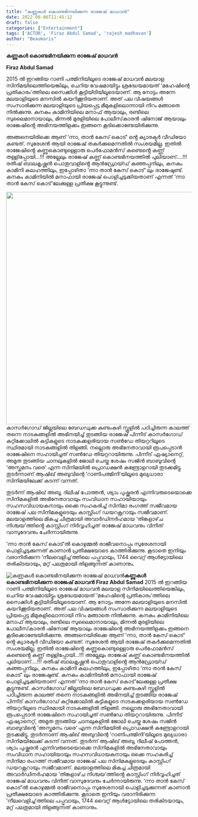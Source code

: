 ```yaml
---
title: "കണ്ണുകൾ കൊണ്ടഭിനയിക്കുന്ന രാജേഷ് മാധവൻ"
date: 2022-08-06T11:45:12
draft: false
categories: ["Entertainment"]
tags: ['ACTOR', 'Firaz Abdul Samad', 'rajesh madhavan']
author: "Beaumaris"
---
```


<strong>കണ്ണുകൾ കൊണ്ടഭിനയിക്കുന്ന രാജേഷ് മാധവൻ</strong>

<strong>Firaz Abdul Samad </strong>

2015 ൽ ഇറങ്ങിയ റാണി പത്മിനിയിലൂടെ രാജേഷ് മാധവൻ മലയാള സിനിമയിലെത്തിയെങ്കിലും, ചെറിയ വേഷമായിട്ടും ശ്രദ്ധേയമായത് ‘മഹേഷിന്റെ പ്രതികാരം‘ത്തിലെ സൈക്കിൾ കൂട്ടിയിടിയിലൂടെയാണ്. ആ നോട്ടം അന്നേ മലയാളിയുടെ മനസിൽ കയറിക്കൂടിയതാണ്. അത് പല വിഷയങ്ങൾ സംസാരിക്കുന്ന മലയാളിയുടെ പ്രിയപ്പെട്ട മീമുകളിലൊന്നായി നിറം മങ്ങാതെ നിൽക്കുന്നു. കനകം കാമിനിയിലെ മനാഫ് ആയാലും, രണ്ടിലെ സുലൈമാനായാലും, മിന്നൽ മുരളിയിലെ പോലീസ്‌കാരൻ ഷിനോജ് ആയാലും രാജേഷിൻ്റെ അഭിനയത്തിളക്കം ഇങ്ങനെ കൂടിക്കൊണ്ടേയിരിക്കുന്നു.

അങ്ങനെയിരിക്കെ ആണ് ‘ന്നാ, താൻ കേസ് കൊട്‘ ൻ്റെ ക്യാരക്ടർ വീഡിയോ കണ്ടത്. സുരേശൻ ആയി രാജേഷ് തകർക്കുമെന്നതിൽ സംശയമില്ല. ഇതിൽ രാജേഷിൻ്റെ കണ്ണുകൊണ്ടുള്ളൊരു പെർഫോമൻസ് കണ്ടെൻ്റെ കണ്ണ് തള്ളിപ്പോയി...!!! അല്ലേലും രാജേഷ് കണ്ണ് കൊണ്ടഭിനയത്തിൽ പുലിയാണ്....!!!
രതീഷ് ബാലകൃഷ്ണൻ പൊതുവാളിൻ്റെ ആൻഡ്രോയ്ഡ് കുഞ്ഞപ്പനിലും, കനകം കാമിനി കലഹത്തിലും, ഇപ്പോഴിതാ ‘ന്നാ താൻ കേസ് കൊട്‘ ലും രാജേഷുണ്ട്. കനകം കാമിനിയിൽ മനാഫായി രാജേഷ് പൊളിച്ചടുക്കിയതാണ് എന്നത് ‘ന്നാ താൻ കേസ് കൊട്‘ലേക്കുള്ള പ്രതീക്ഷ കൂട്ടുന്നുണ്ട്.

<img class="size-full wp-image-345545 aligncenter" src="https://cdn.boolokam.com/articles/2022/08/fwfwffg.jpg" alt="" width="607" height="632" />കാസർഗോഡ് ജില്ലയിലെ ബേഡഡുക്ക കുണ്ടംകുഴി സ്കൂളിൽ പഠിച്ചിരുന്ന കാലത്ത് തന്നെ നാടകങ്ങളിൽ അഭിനയിച്ച് തുടങ്ങിയ രാജേഷ് പിന്നീട് കാസർഗോഡ് കുറ്റിക്കോലിൽ കുട്ടികളുടെ നാടകക്കളരിയായ സൺഡേ തിയറ്ററിലൂടെ സ്ഥിരമായി നാടകങ്ങളിൽ തിളങ്ങി. നല്ലൊരു അഭിനേതാവായി രൂപപ്പെടാൻ രാജേഷിനെ സഹായിച്ചത് ‌സൺഡേ തിയറ്ററായിരുന്നു. പിന്നീട് ഏഷ്യാനെറ്റ്, അമൃത തുടങ്ങിയ ചാനലുകളിൽ ജോലി ചെയ്ത ശേഷം സജിൻ ബാബുവിന്റെ ‘അസ്തമനം വരെ‘ എന്ന സിനിമയിൽ പ്രൊഡക്ഷൻ കണ്ട്രോളറായി തുടക്കമിട്ടു. തുടർന്നാണ് ആഷിഖ് അബുവിന്റെ ‘റാണിപത്മിനി‘യിലൂടെ മുഖ്യധാരാ സിനിമയിലേക്ക് കടന്ന് വന്നത്.

തുടർന്ന് ആഷിഖ് അബു, ദിലീഷ് പോത്തൻ, ശ്യാം പുഷ്ക്കരൻ എന്നിവരുടെയൊക്കെ സിനിമകളിൽ അഭിനേതാവായും സംവിധാന സഹായിയായും സഹസവിധായകനായും ഒക്കെ സഹകരിച്ച് സിനിമാ രംഗത്ത് സജീവമായ രാജേഷ് പല സിനിമകളുടെയും കാസ്റ്റിംഗ് ഡയറക്റ്ററായും സജീവമാണ്. മലയാളത്തിലെ മികച്ച ചിത്രമായി അവാർഡിനർഹമായ ‘തിങ്കളാഴ്‌ച നിശ്ചയ‘ത്തിൻ്റെ കാസ്റ്റിംഗ് നിർവ്വഹിച്ചത് രാജേഷ് മാധവനും വിനീത് വാസുദേവനും ചേർന്നായിരുന്നു.

‘ന്നാ താൻ കേസ് കൊട്‘ൽ കൊഴുമ്മൽ രാജീവനൊപ്പം സുരേശനായി പൊളിച്ചടുക്കുന്നത് കാണാൻ പ്രതീക്ഷയോടെ കാത്തിരിക്കുന്നു. കൂടാതെ ഇനിയും വരാനിരിക്കുന്ന ‘നീലവെളിച്ച‘ത്തിലെ പപ്പുവായും, 1744 വൈറ്റ് ആൾട്ടോയിലെ തരികിടയായും, മറ്റ് പലതുമായി തിളങ്ങുന്നത് കാണാനും.


![കണ്ണുകൾ കൊണ്ടഭിനയിക്കുന്ന രാജേഷ് മാധവൻ](https://cdn.boolokam.com/articles/2022/08/fwfwffg.jpg)**കണ്ണുകൾ കൊണ്ടഭിനയിക്കുന്ന രാജേഷ് മാധവൻ** **Firaz Abdul Samad** 2015 ൽ ഇറങ്ങിയ റാണി പത്മിനിയിലൂടെ രാജേഷ് മാധവൻ മലയാള സിനിമയിലെത്തിയെങ്കിലും, ചെറിയ വേഷമായിട്ടും ശ്രദ്ധേയമായത് ‘മഹേഷിന്റെ പ്രതികാരം‘ത്തിലെ സൈക്കിൾ കൂട്ടിയിടിയിലൂടെയാണ്. ആ നോട്ടം അന്നേ മലയാളിയുടെ മനസിൽ കയറിക്കൂടിയതാണ്. അത് പല വിഷയങ്ങൾ സംസാരിക്കുന്ന മലയാളിയുടെ പ്രിയപ്പെട്ട മീമുകളിലൊന്നായി നിറം മങ്ങാതെ നിൽക്കുന്നു. കനകം കാമിനിയിലെ മനാഫ് ആയാലും, രണ്ടിലെ സുലൈമാനായാലും, മിന്നൽ മുരളിയിലെ പോലീസ്‌കാരൻ ഷിനോജ് ആയാലും രാജേഷിൻ്റെ അഭിനയത്തിളക്കം ഇങ്ങനെ കൂടിക്കൊണ്ടേയിരിക്കുന്നു. അങ്ങനെയിരിക്കെ ആണ് ‘ന്നാ, താൻ കേസ് കൊട്‘ ൻ്റെ ക്യാരക്ടർ വീഡിയോ കണ്ടത്. സുരേശൻ ആയി രാജേഷ് തകർക്കുമെന്നതിൽ സംശയമില്ല. ഇതിൽ രാജേഷിൻ്റെ കണ്ണുകൊണ്ടുള്ളൊരു പെർഫോമൻസ് കണ്ടെൻ്റെ കണ്ണ് തള്ളിപ്പോയി...!!! അല്ലേലും രാജേഷ് കണ്ണ് കൊണ്ടഭിനയത്തിൽ പുലിയാണ്....!!! രതീഷ് ബാലകൃഷ്ണൻ പൊതുവാളിൻ്റെ ആൻഡ്രോയ്ഡ് കുഞ്ഞപ്പനിലും, കനകം കാമിനി കലഹത്തിലും, ഇപ്പോഴിതാ ‘ന്നാ താൻ കേസ് കൊട്‘ ലും രാജേഷുണ്ട്. കനകം കാമിനിയിൽ മനാഫായി രാജേഷ് പൊളിച്ചടുക്കിയതാണ് എന്നത് ‘ന്നാ താൻ കേസ് കൊട്‘ലേക്കുള്ള പ്രതീക്ഷ കൂട്ടുന്നുണ്ട്. കാസർഗോഡ് ജില്ലയിലെ ബേഡഡുക്ക കുണ്ടംകുഴി സ്കൂളിൽ പഠിച്ചിരുന്ന കാലത്ത് തന്നെ നാടകങ്ങളിൽ അഭിനയിച്ച് തുടങ്ങിയ രാജേഷ് പിന്നീട് കാസർഗോഡ് കുറ്റിക്കോലിൽ കുട്ടികളുടെ നാടകക്കളരിയായ സൺഡേ തിയറ്ററിലൂടെ സ്ഥിരമായി നാടകങ്ങളിൽ തിളങ്ങി. നല്ലൊരു അഭിനേതാവായി രൂപപ്പെടാൻ രാജേഷിനെ സഹായിച്ചത് ‌സൺഡേ തിയറ്ററായിരുന്നു. പിന്നീട് ഏഷ്യാനെറ്റ്, അമൃത തുടങ്ങിയ ചാനലുകളിൽ ജോലി ചെയ്ത ശേഷം സജിൻ ബാബുവിന്റെ ‘അസ്തമനം വരെ‘ എന്ന സിനിമയിൽ പ്രൊഡക്ഷൻ കണ്ട്രോളറായി തുടക്കമിട്ടു. തുടർന്നാണ് ആഷിഖ് അബുവിന്റെ ‘റാണിപത്മിനി‘യിലൂടെ മുഖ്യധാരാ സിനിമയിലേക്ക് കടന്ന് വന്നത്. തുടർന്ന് ആഷിഖ് അബു, ദിലീഷ് പോത്തൻ, ശ്യാം പുഷ്ക്കരൻ എന്നിവരുടെയൊക്കെ സിനിമകളിൽ അഭിനേതാവായും സംവിധാന സഹായിയായും സഹസവിധായകനായും ഒക്കെ സഹകരിച്ച് സിനിമാ രംഗത്ത് സജീവമായ രാജേഷ് പല സിനിമകളുടെയും കാസ്റ്റിംഗ് ഡയറക്റ്ററായും സജീവമാണ്. മലയാളത്തിലെ മികച്ച ചിത്രമായി അവാർഡിനർഹമായ ‘തിങ്കളാഴ്‌ച നിശ്ചയ‘ത്തിൻ്റെ കാസ്റ്റിംഗ് നിർവ്വഹിച്ചത് രാജേഷ് മാധവനും വിനീത് വാസുദേവനും ചേർന്നായിരുന്നു. ‘ന്നാ താൻ കേസ് കൊട്‘ൽ കൊഴുമ്മൽ രാജീവനൊപ്പം സുരേശനായി പൊളിച്ചടുക്കുന്നത് കാണാൻ പ്രതീക്ഷയോടെ കാത്തിരിക്കുന്നു. കൂടാതെ ഇനിയും വരാനിരിക്കുന്ന ‘നീലവെളിച്ച‘ത്തിലെ പപ്പുവായും, 1744 വൈറ്റ് ആൾട്ടോയിലെ തരികിടയായും, മറ്റ് പലതുമായി തിളങ്ങുന്നത് കാണാനും.
